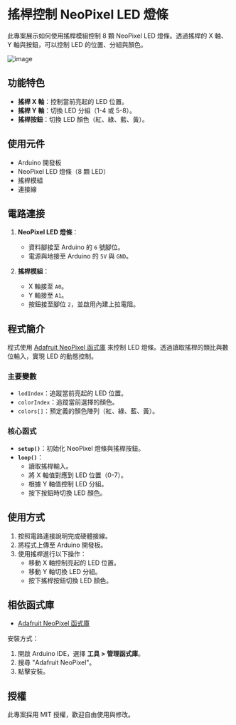 # 搖桿控制 NeoPixel LED 燈條

此專案展示如何使用搖桿模組控制 8 顆 NeoPixel LED 燈條。透過搖桿的 X 軸、Y 軸與按鈕，可以控制 LED 的位置、分組與顏色。

![image]()

## 功能特色

- **搖桿 X 軸**：控制當前亮起的 LED 位置。
- **搖桿 Y 軸**：切換 LED 分組（1-4 或 5-8）。
- **搖桿按鈕**：切換 LED 顏色（紅、綠、藍、黃）。

## 使用元件

- Arduino 開發板
- NeoPixel LED 燈條（8 顆 LED）
- 搖桿模組
- 連接線

## 電路連接

1. **NeoPixel LED 燈條**：
   - 資料腳接至 Arduino 的 `6` 號腳位。
   - 電源與地接至 Arduino 的 `5V` 與 `GND`。

2. **搖桿模組**：
   - X 軸接至 `A0`。
   - Y 軸接至 `A1`。
   - 按鈕接至腳位 `2`，並啟用內建上拉電阻。

## 程式簡介

程式使用 [Adafruit NeoPixel 函式庫](https://github.com/adafruit/Adafruit_NeoPixel) 來控制 LED 燈條。透過讀取搖桿的類比與數位輸入，實現 LED 的動態控制。

### 主要變數

- `ledIndex`：追蹤當前亮起的 LED 位置。
- `colorIndex`：追蹤當前選擇的顏色。
- `colors[]`：預定義的顏色陣列（紅、綠、藍、黃）。

### 核心函式

- **`setup()`**：初始化 NeoPixel 燈條與搖桿按鈕。
- **`loop()`**：
  - 讀取搖桿輸入。
  - 將 X 軸值對應到 LED 位置（0-7）。
  - 根據 Y 軸值控制 LED 分組。
  - 按下按鈕時切換 LED 顏色。

## 使用方式

1. 按照電路連接說明完成硬體接線。
2. 將程式上傳至 Arduino 開發板。
3. 使用搖桿進行以下操作：
   - 移動 X 軸控制亮起的 LED 位置。
   - 移動 Y 軸切換 LED 分組。
   - 按下搖桿按鈕切換 LED 顏色。

## 相依函式庫

- [Adafruit NeoPixel 函式庫](https://github.com/adafruit/Adafruit_NeoPixel)

安裝方式：
1. 開啟 Arduino IDE，選擇 **工具 > 管理函式庫**。
2. 搜尋 "Adafruit NeoPixel"。
3. 點擊安裝。

## 授權

此專案採用 MIT 授權，歡迎自由使用與修改。
